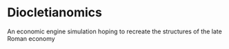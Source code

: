 # Diocletianomics
An economic engine simulation hoping to recreate the structures of the late Roman economy

